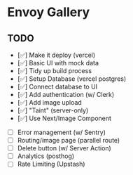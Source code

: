 # Envoy Gallery

## TODO

- [✅] Make it deploy (vercel)
- [✅] Basic UI with mock data
- [✅] Tidy up build process
- [✅] Setup Database (vercel postgres)
- [✅] Connect database to UI
- [✅] Add authentication (w/ Clerk)
- [✅] Add image upload
- [✅] "Taint" (server-only)
- [✅] Use Next/Image Component
- [ ] Error management (w/ Sentry)
- [ ] Routing/image page (parallel route)
- [ ] Delete button (w/ Server Action)
- [ ] Analytics (posthog)
- [ ] Rate Limiting (Upstash)
